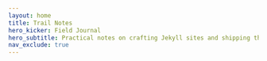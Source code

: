 ```yaml
---
layout: home
title: Trail Notes
hero_kicker: Field Journal
hero_subtitle: Practical notes on crafting Jekyll sites and shipping them on GitHub Pages.
nav_exclude: true
---
```

